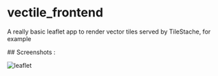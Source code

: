 # vectile_frontend
A really basic leaflet app to render vector tiles served by TileStache, for example

## Screenshots :

![leaflet](https://cloud.githubusercontent.com/assets/9220115/19155610/64850bbc-8bdf-11e6-8700-88bdd7bdfa43.png)
